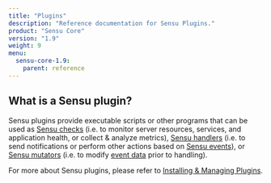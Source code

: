 ```yaml
---
title: "Plugins"
description: "Reference documentation for Sensu Plugins."
product: "Sensu Core"
version: "1.9"
weight: 9
menu:
  sensu-core-1.9:
    parent: reference
---
```


## What is a Sensu plugin?

Sensu plugins provide executable scripts or other programs that can be used as
[Sensu checks][1] (i.e. to monitor server resources, services, and application
health, or collect & analyze metrics), [Sensu handlers][2] (i.e. to send
notifications or perform other actions based on [Sensu events][3]), or [Sensu
mutators][3] (i.e. to modify [event data][4] prior to handling).

For more about Sensu plugins, please refer to [Installing & Managing Plugins][5].

[1]:  ../checks
[2]:  ../handlers
[3]:  ../events#event-data
[4]:  ../mutators
[5]:  ../../installation/installing-plugins/
